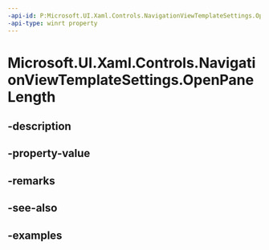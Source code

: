 ```yaml
---
-api-id: P:Microsoft.UI.Xaml.Controls.NavigationViewTemplateSettings.OpenPaneLength
-api-type: winrt property
---
```


# Microsoft.UI.Xaml.Controls.NavigationViewTemplateSettings.OpenPaneLength

<!--
public double OpenPaneLength { get; }
-->


## -description

## -property-value

## -remarks

## -see-also

## -examples


